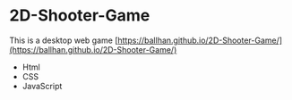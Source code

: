 # 2D-Shooter-Game
This is a desktop web game [https://ballhan.github.io/2D-Shooter-Game/](https://ballhan.github.io/2D-Shooter-Game/) 
  * Html
  * CSS
  * JavaScript
